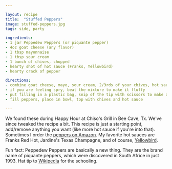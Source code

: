 ```yaml
---

layout: recipe
title:  "Stuffed Peppers"
image: stuffed-peppers.jpg
tags: side, party

ingredients:
- 1 jar Peppedew Peppers (or piquante pepper)
- 4oz goat cheese (any flavor)
- 1 tbsp mayonnaise
- 1 tbsp sour cream
- 1 bunch of chives, chopped
- hearty shot of hot sauce (Franks, Yellowbird)
- hearty crack of pepper

directions:
- combine goat cheese, mayo, sour cream, 2/3rds of your chives, hot sauce, black pepper
- if you are feeling spry, beat the mixture to make it fluffy
- put filling in a plastic bag, snip of the tip with scissors to make a piping bag
- fill peppers, place in bowl, top with chives and hot sauce

---
```


We found these during Happy Hour at Chiso's Grill in Bee Cave, Tx. We've since tweaked the recipe a bit. This recipe is just a starting point, add/remove anything you want (like more hot sauce if you're into that). Sometimes I order the [peppers on Amazon](https://amzn.to/2MGUnam). My favorite hot sauces are Franks Red Hot, Jardine's Texas Champagne, and of course, [Yellowbird](https://amzn.to/2Pw4LAv).

Fun fact: Peppedew Peppers are basically a new thing. They are the brand name of piquante peppers, which were discovered in South Africe in just 1993. Hat tip to [Wikipedia](https://en.wikipedia.org/wiki/Peppadew) for the schooling.
